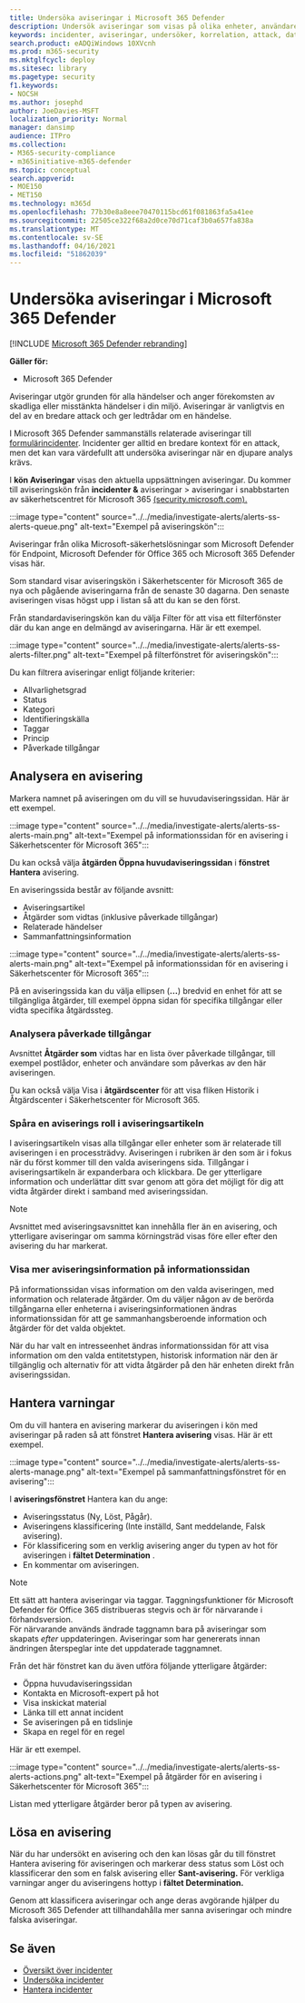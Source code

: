 ```yaml
---
title: Undersöka aviseringar i Microsoft 365 Defender
description: Undersök aviseringar som visas på olika enheter, användare och postlådor.
keywords: incidenter, aviseringar, undersöker, korrelation, attack, datorer, enheter, användare, identiteter, identiteter, postlåda, e-post, 365, microsoft, m365
search.product: eADQiWindows 10XVcnh
ms.prod: m365-security
ms.mktglfcycl: deploy
ms.sitesec: library
ms.pagetype: security
f1.keywords:
- NOCSH
ms.author: josephd
author: JoeDavies-MSFT
localization_priority: Normal
manager: dansimp
audience: ITPro
ms.collection:
- M365-security-compliance
- m365initiative-m365-defender
ms.topic: conceptual
search.appverid:
- MOE150
- MET150
ms.technology: m365d
ms.openlocfilehash: 77b30e8a8eee70470115bcd61f081863fa5a41ee
ms.sourcegitcommit: 22505ce322f68a2d0ce70d71caf3b0a657fa838a
ms.translationtype: MT
ms.contentlocale: sv-SE
ms.lasthandoff: 04/16/2021
ms.locfileid: "51862039"
---
```

# <a name="investigate-alerts-in-microsoft-365-defender"></a>Undersöka aviseringar i Microsoft 365 Defender

[!INCLUDE [Microsoft 365 Defender rebranding](../includes/microsoft-defender.md)]

**Gäller för:**
- Microsoft 365 Defender

Aviseringar utgör grunden för alla händelser och anger förekomsten av skadliga eller misstänkta händelser i din miljö. Aviseringar är vanligtvis en del av en bredare attack och ger ledtrådar om en händelse.

I Microsoft 365 Defender sammanställs relaterade aviseringar till [formulärincidenter](incidents-overview.md). Incidenter ger alltid en bredare kontext för en attack, men det kan vara värdefullt att undersöka aviseringar när en djupare analys krävs. 

I **kön Aviseringar** visas den aktuella uppsättningen aviseringar. Du kommer till aviseringskön från **incidenter &** aviseringar > aviseringar i snabbstarten av säkerhetscentret för Microsoft 365 [(security.microsoft.com).](https://security.microsoft.com)

:::image type="content" source="../../media/investigate-alerts/alerts-ss-alerts-queue.png" alt-text="Exempel på aviseringskön":::

Aviseringar från olika Microsoft-säkerhetslösningar som Microsoft Defender för Endpoint, Microsoft Defender för Office 365 och Microsoft 365 Defender visas här.

Som standard visar aviseringskön i Säkerhetscenter för Microsoft 365 de nya och pågående aviseringarna från de senaste 30 dagarna. Den senaste aviseringen visas högst upp i listan så att du kan se den först. 

Från standardaviseringskön kan  du välja  Filter för att visa ett filterfönster där du kan ange en delmängd av aviseringarna. Här är ett exempel.

:::image type="content" source="../../media/investigate-alerts/alerts-ss-alerts-filter.png" alt-text="Exempel på filterfönstret för aviseringskön":::

Du kan filtrera aviseringar enligt följande kriterier:

- Allvarlighetsgrad
- Status
- Kategori
- Identifieringskälla
- Taggar
- Princip
- Påverkade tillgångar

## <a name="analyze-an-alert"></a>Analysera en avisering

Markera namnet på aviseringen om du vill se huvudaviseringssidan. Här är ett exempel.

:::image type="content" source="../../media/investigate-alerts/alerts-ss-alerts-main.png" alt-text="Exempel på informationssidan för en avisering i Säkerhetscenter för Microsoft 365":::

Du kan också välja **åtgärden Öppna huvudaviseringssidan** i **fönstret Hantera** avisering.

En aviseringssida består av följande avsnitt: 

- Aviseringsartikel
- Åtgärder som vidtas (inklusive påverkade tillgångar)
- Relaterade händelser
- Sammanfattningsinformation

:::image type="content" source="../../media/investigate-alerts/alerts-ss-alerts-main.png" alt-text="Exempel på informationssidan för en avisering i Säkerhetscenter för Microsoft 365":::

På en aviseringssida kan du välja ellipsen (**...**) bredvid en enhet för att se tillgängliga åtgärder, till exempel öppna sidan för specifika tillgångar eller vidta specifika åtgärdssteg.

### <a name="analyze-affected-assets"></a>Analysera påverkade tillgångar

Avsnittet **Åtgärder som** vidtas har en lista över påverkade tillgångar, till exempel postlådor, enheter och användare som påverkas av den här aviseringen. 

Du kan också välja Visa i  **åtgärdscenter** för att visa fliken Historik i Åtgärdscenter  i Säkerhetscenter för Microsoft 365. 

### <a name="trace-an-alerts-role-in-the-alert-story"></a>Spåra en aviserings roll i aviseringsartikeln

I aviseringsartikeln visas alla tillgångar eller enheter som är relaterade till aviseringen i en processträdvy. Aviseringen i rubriken är den som är i fokus när du först kommer till den valda aviseringens sida. Tillgångar i aviseringsartikeln är expanderbara och klickbara. De ger ytterligare information och underlättar ditt svar genom att göra det möjligt för dig att vidta åtgärder direkt i samband med aviseringssidan. 

> [!NOTE]
> Avsnittet med aviseringsavsnittet kan innehålla fler än en avisering, och ytterligare aviseringar om samma körningsträd visas före eller efter den avisering du har markerat.

### <a name="view-more-alert-information-on-the-details-page"></a>Visa mer aviseringsinformation på informationssidan

På informationssidan visas information om den valda aviseringen, med information och relaterade åtgärder. Om du väljer någon av de berörda tillgångarna eller enheterna i aviseringsinformationen ändras informationssidan för att ge sammanhangsberoende information och åtgärder för det valda objektet.

När du har valt en intresseenhet ändras informationssidan för att visa information om den valda entitetstypen, historisk information när den är tillgänglig och alternativ för att vidta åtgärder på den här enheten direkt från aviseringssidan.

## <a name="manage-alerts"></a>Hantera varningar

Om du vill hantera en avisering markerar du aviseringen i kön med aviseringar på raden så att fönstret **Hantera avisering** visas. Här är ett exempel.

:::image type="content" source="../../media/investigate-alerts/alerts-ss-alerts-manage.png" alt-text="Exempel på sammanfattningsfönstret för en avisering":::

I **aviseringsfönstret** Hantera kan du ange:

- Aviseringsstatus (Ny, Löst, Pågår).
- Aviseringens klassificering (Inte inställd, Sant meddelande, Falsk avisering).
- För klassificering som en verklig avisering anger du typen av hot för aviseringen i **fältet Determination** .
- En kommentar om aviseringen.

> [!NOTE]
> Ett sätt att hantera aviseringar via taggar. Taggningsfunktioner för Microsoft Defender för Office 365 distribueras stegvis och är för närvarande i förhandsversion. <br>
> För närvarande används ändrade taggnamn bara på aviseringar som skapats *efter* uppdateringen. Aviseringar som har genererats innan ändringen återspeglar inte det uppdaterade taggnamnet. 

Från det här fönstret kan du även utföra följande ytterligare åtgärder: 

- Öppna huvudaviseringssidan
- Kontakta en Microsoft-expert på hot
- Visa inskickat material
- Länka till ett annat incident
- Se aviseringen på en tidslinje
- Skapa en regel för en regel

Här är ett exempel.

:::image type="content" source="../../media/investigate-alerts/alerts-ss-alerts-actions.png" alt-text="Exempel på åtgärder för en avisering i Säkerhetscenter för Microsoft 365":::

Listan med ytterligare åtgärder beror på typen av avisering.

## <a name="resolve-an-alert"></a>Lösa en avisering

När du har undersökt en avisering och den  kan lösas går du till fönstret  Hantera avisering för  aviseringen och markerar dess status som Löst och klassificerar den som en falsk avisering eller **Sant-avisering.** För verkliga varningar anger du aviseringens hottyp i **fältet Determination.**

Genom att klassificera aviseringar och ange deras avgörande hjälper du Microsoft 365 Defender att tillhandahålla mer sanna aviseringar och mindre falska aviseringar.

## <a name="see-also"></a>Se även

- [Översikt över incidenter](incidents-overview.md)
- [Undersöka incidenter](investigate-incidents.md)
- [Hantera incidenter](manage-incidents.md)
